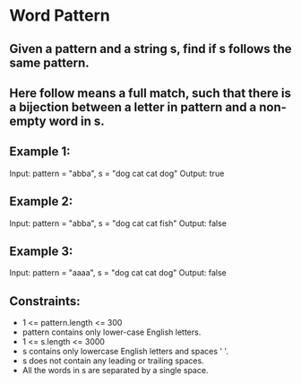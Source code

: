# Word Pattern

## Given a pattern and a string s, find if s follows the same pattern.

## Here follow means a full match, such that there is a bijection between a letter in pattern and a non-empty word in s.

 

## Example 1:

Input: pattern = "abba", s = "dog cat cat dog"
Output: true
## Example 2:

Input: pattern = "abba", s = "dog cat cat fish"
Output: false
## Example 3:

Input: pattern = "aaaa", s = "dog cat cat dog"
Output: false
 

## Constraints:

- 1 <= pattern.length <= 300
- pattern contains only lower-case English letters.
- 1 <= s.length <= 3000
- s contains only lowercase English letters and spaces ' '.
- s does not contain any leading or trailing spaces.
- All the words in s are separated by a single space.
